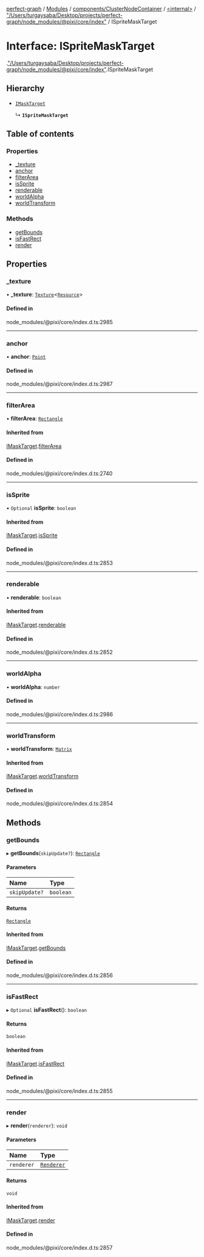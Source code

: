 [perfect-graph](../README.md) / [Modules](../modules.md) / [components/ClusterNodeContainer](../modules/components_ClusterNodeContainer.md) / [<internal\>](../modules/components_ClusterNodeContainer._internal_.md) / ["/Users/turgaysaba/Desktop/projects/perfect-graph/node\_modules/@pixi/core/index"](../modules/components_ClusterNodeContainer._internal_.__Users_turgaysaba_Desktop_projects_perfect_graph_node_modules__pixi_core_index_.md) / ISpriteMaskTarget

# Interface: ISpriteMaskTarget

[<internal>](../modules/components_ClusterNodeContainer._internal_.md).["/Users/turgaysaba/Desktop/projects/perfect-graph/node_modules/@pixi/core/index"](../modules/components_ClusterNodeContainer._internal_.__Users_turgaysaba_Desktop_projects_perfect_graph_node_modules__pixi_core_index_.md).ISpriteMaskTarget

## Hierarchy

- [`IMaskTarget`](components_ClusterNodeContainer._internal_.IMaskTarget.md)

  ↳ **`ISpriteMaskTarget`**

## Table of contents

### Properties

- [\_texture](components_ClusterNodeContainer._internal_.__Users_turgaysaba_Desktop_projects_perfect_graph_node_modules__pixi_core_index_.ISpriteMaskTarget.md#_texture)
- [anchor](components_ClusterNodeContainer._internal_.__Users_turgaysaba_Desktop_projects_perfect_graph_node_modules__pixi_core_index_.ISpriteMaskTarget.md#anchor)
- [filterArea](components_ClusterNodeContainer._internal_.__Users_turgaysaba_Desktop_projects_perfect_graph_node_modules__pixi_core_index_.ISpriteMaskTarget.md#filterarea)
- [isSprite](components_ClusterNodeContainer._internal_.__Users_turgaysaba_Desktop_projects_perfect_graph_node_modules__pixi_core_index_.ISpriteMaskTarget.md#issprite)
- [renderable](components_ClusterNodeContainer._internal_.__Users_turgaysaba_Desktop_projects_perfect_graph_node_modules__pixi_core_index_.ISpriteMaskTarget.md#renderable)
- [worldAlpha](components_ClusterNodeContainer._internal_.__Users_turgaysaba_Desktop_projects_perfect_graph_node_modules__pixi_core_index_.ISpriteMaskTarget.md#worldalpha)
- [worldTransform](components_ClusterNodeContainer._internal_.__Users_turgaysaba_Desktop_projects_perfect_graph_node_modules__pixi_core_index_.ISpriteMaskTarget.md#worldtransform)

### Methods

- [getBounds](components_ClusterNodeContainer._internal_.__Users_turgaysaba_Desktop_projects_perfect_graph_node_modules__pixi_core_index_.ISpriteMaskTarget.md#getbounds)
- [isFastRect](components_ClusterNodeContainer._internal_.__Users_turgaysaba_Desktop_projects_perfect_graph_node_modules__pixi_core_index_.ISpriteMaskTarget.md#isfastrect)
- [render](components_ClusterNodeContainer._internal_.__Users_turgaysaba_Desktop_projects_perfect_graph_node_modules__pixi_core_index_.ISpriteMaskTarget.md#render)

## Properties

### \_texture

• **\_texture**: [`Texture`](../classes/components_ClusterNodeContainer._internal_.Texture.md)<[`Resource`](../classes/components_ClusterNodeContainer._internal_.Resource.md)\>

#### Defined in

node_modules/@pixi/core/index.d.ts:2985

___

### anchor

• **anchor**: [`Point`](../classes/components_ClusterNodeContainer._internal_.Point.md)

#### Defined in

node_modules/@pixi/core/index.d.ts:2987

___

### filterArea

• **filterArea**: [`Rectangle`](../classes/components_ClusterNodeContainer._internal_.Rectangle.md)

#### Inherited from

[IMaskTarget](components_ClusterNodeContainer._internal_.IMaskTarget.md).[filterArea](components_ClusterNodeContainer._internal_.IMaskTarget.md#filterarea)

#### Defined in

node_modules/@pixi/core/index.d.ts:2740

___

### isSprite

• `Optional` **isSprite**: `boolean`

#### Inherited from

[IMaskTarget](components_ClusterNodeContainer._internal_.IMaskTarget.md).[isSprite](components_ClusterNodeContainer._internal_.IMaskTarget.md#issprite)

#### Defined in

node_modules/@pixi/core/index.d.ts:2853

___

### renderable

• **renderable**: `boolean`

#### Inherited from

[IMaskTarget](components_ClusterNodeContainer._internal_.IMaskTarget.md).[renderable](components_ClusterNodeContainer._internal_.IMaskTarget.md#renderable)

#### Defined in

node_modules/@pixi/core/index.d.ts:2852

___

### worldAlpha

• **worldAlpha**: `number`

#### Defined in

node_modules/@pixi/core/index.d.ts:2986

___

### worldTransform

• **worldTransform**: [`Matrix`](../classes/components_ClusterNodeContainer._internal_.Matrix.md)

#### Inherited from

[IMaskTarget](components_ClusterNodeContainer._internal_.IMaskTarget.md).[worldTransform](components_ClusterNodeContainer._internal_.IMaskTarget.md#worldtransform)

#### Defined in

node_modules/@pixi/core/index.d.ts:2854

## Methods

### getBounds

▸ **getBounds**(`skipUpdate?`): [`Rectangle`](../classes/components_ClusterNodeContainer._internal_.Rectangle.md)

#### Parameters

| Name | Type |
| :------ | :------ |
| `skipUpdate?` | `boolean` |

#### Returns

[`Rectangle`](../classes/components_ClusterNodeContainer._internal_.Rectangle.md)

#### Inherited from

[IMaskTarget](components_ClusterNodeContainer._internal_.IMaskTarget.md).[getBounds](components_ClusterNodeContainer._internal_.IMaskTarget.md#getbounds)

#### Defined in

node_modules/@pixi/core/index.d.ts:2856

___

### isFastRect

▸ `Optional` **isFastRect**(): `boolean`

#### Returns

`boolean`

#### Inherited from

[IMaskTarget](components_ClusterNodeContainer._internal_.IMaskTarget.md).[isFastRect](components_ClusterNodeContainer._internal_.IMaskTarget.md#isfastrect)

#### Defined in

node_modules/@pixi/core/index.d.ts:2855

___

### render

▸ **render**(`renderer`): `void`

#### Parameters

| Name | Type |
| :------ | :------ |
| `renderer` | [`Renderer`](../classes/components_ClusterNodeContainer._internal_.Renderer.md) |

#### Returns

`void`

#### Inherited from

[IMaskTarget](components_ClusterNodeContainer._internal_.IMaskTarget.md).[render](components_ClusterNodeContainer._internal_.IMaskTarget.md#render)

#### Defined in

node_modules/@pixi/core/index.d.ts:2857
